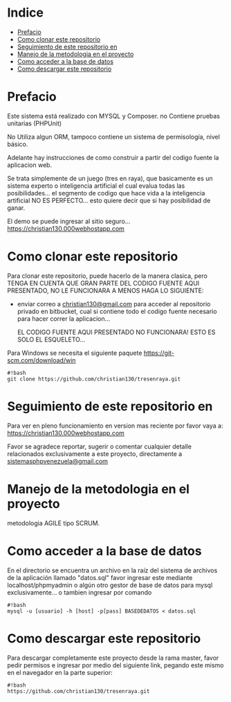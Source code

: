 # Indice

<!--ts-->
   * [Prefacio](#prefacio)
   * [Como clonar este repositorio](#como-clonar-este-repositorio)
   * [Seguimiento de este repositorio en](#seguimiento-de-este-repositorio-en)
   * [Manejo de la metodologia en el proyecto](#manejo-de-la-metodologia-en-el-proyecto)
   * [Como acceder a la base de datos](#como-acceder-a-la-base-de-datos)
   * [Como descargar este repositorio](#como-descargar-este-repositorio)
<!--te-->

Prefacio
=====

Este sistema está realizado con MYSQL y Composer. no Contiene pruebas unitarias (PHPUnit) 

No Utiliza algun ORM, tampoco contiene un sistema de permisología, nivel básico. 

Adelante hay instrucciones de como construir a partir del codigo fuente la aplicacion web.

Se trata simplemente de un juego (tres en raya), que basicamente es un sistema experto o inteligencia artificial el cual evalua todas las posibilidades... el segmento de codigo que hace vida a la inteligencia artificial NO ES PERFECTO... esto quiere decir que si hay posibilidad de ganar.

El demo se puede ingresar al sitio seguro... https://christian130.000webhostapp.com

Como clonar este repositorio
=====

Para clonar este repositorio, puede hacerlo de la manera clasica, pero TENGA EN CUENTA QUE GRAN PARTE DEL CODIGO FUENTE AQUI PRESENTADO, NO LE FUNCIONARA A MENOS HAGA LO SIGUIENTE: 
 * enviar correo a christian130@gmail.com para acceder al repositorio privado en bitbucket, cual si contiene todo el codigo fuente necesario para hacer correr la aplicacion...
    
    EL CODIGO FUENTE AQUI PRESENTADO NO FUNCIONARA! ESTO ES SOLO EL ESQUELETO...

Para Windows se necesita el siguiente paquete https://git-scm.com/download/win


```
#!bash
git clone https://github.com/christian130/tresenraya.git

```


Seguimiento de este repositorio en
=====
Para ver en pleno funcionamiento en version mas reciente por favor vaya a: https://christian130.000webhostapp.com

Favor se agradece reportar, sugerir o comentar cualquier detalle relacionados exclusivamente a este proyecto, directamente a sistemasphpvenezuela@gmail.com


Manejo de la metodologia en el proyecto
=====

metodologia AGILE tipo SCRUM.


Como acceder a la base de datos
=====


En el directorio se encuentra un archivo en la raíz del sistema de archivos de la aplicación llamado "datos.sql" favor ingresar este mediante localhost/phpmyadmin o algún otro gestor de base de datos para mysql exclusivamente...
o tambien ingresar por comando
```
#!bash
mysql -u [usuario] -h [host] -p[pass] BASEDEDATOS < datos.sql

```

Como descargar este repositorio
=====

Para descargar completamente este proyecto desde la rama master, favor pedir permisos e ingresar por medio del siguiente link, pegando este mismo en el navegador en la parte superior:



```
#!bash
https://github.com/christian130/tresenraya.git

```
